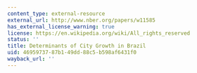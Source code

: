 ```yaml
---
content_type: external-resource
external_url: http://www.nber.org/papers/w11585
has_external_license_warning: true
license: https://en.wikipedia.org/wiki/All_rights_reserved
status: ''
title: Determinants of City Growth in Brazil
uid: 46959737-87b1-49dd-88c5-b598af6431f0
wayback_url: ''
---
```

